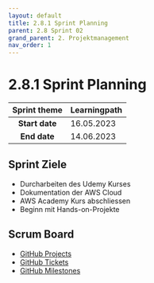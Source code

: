 ```yaml
---
layout: default
title: 2.8.1 Sprint Planning
parent: 2.8 Sprint 02
grand_parent: 2. Projektmanagement
nav_order: 1
---
```


# 2.8.1 Sprint Planning

| **Sprint theme** | Learningpath |
| :--------------: | ------------ |
|  **Start date**  | 16.05.2023   |
|   **End date**   | 14.06.2023   |

## Sprint Ziele

- Durcharbeiten des Udemy Kurses
- Dokumentation der AWS Cloud
- AWS Academy Kurs abschliessen
- Beginn mit Hands-on-Projekte

## Scrum Board

- [GitHub Projects](https://github.com/orgs/Cloud-native-engineering/projects/3)
- [GitHub Tickets](https://github.com/Cloud-native-engineering/sem01_aws/issues)
- [GitHub Milestones](https://github.com/Cloud-native-engineering/sem01_aws/milestones)
